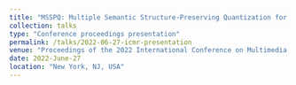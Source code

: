 ```yaml
---
title: "MSSPQ: Multiple Semantic Structure-Preserving Quantization for Cross-Modal Retrieval"
collection: talks
type: "Conference proceedings presentation"
permalink: /talks/2022-06-27-icmr-presentation
venue: "Proceedings of the 2022 International Conference on Multimedia Retrieval"
date: 2022-June-27
location: "New York, NJ, USA"
---
```

